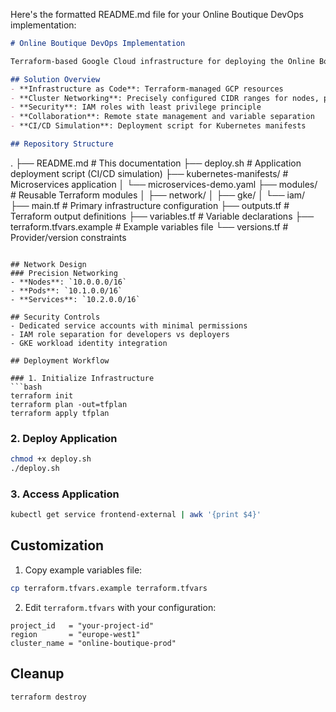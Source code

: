 Here's the formatted README.md file for your Online Boutique DevOps implementation:

```markdown
# Online Boutique DevOps Implementation

Terraform-based Google Cloud infrastructure for deploying the Online Boutique microservices demo application.

## Solution Overview
- **Infrastructure as Code**: Terraform-managed GCP resources
- **Cluster Networking**: Precisely configured CIDR ranges for nodes, pods, and services
- **Security**: IAM roles with least privilege principle
- **Collaboration**: Remote state management and variable separation
- **CI/CD Simulation**: Deployment script for Kubernetes manifests

## Repository Structure
```
.
├── README.md                   # This documentation
├── deploy.sh                   # Application deployment script (CI/CD simulation)
├── kubernetes-manifests/       # Microservices application
│   └── microservices-demo.yaml
├── modules/                    # Reusable Terraform modules
│   ├── network/
│   ├── gke/
│   └── iam/
├── main.tf                     # Primary infrastructure configuration
├── outputs.tf                  # Terraform output definitions
├── variables.tf                # Variable declarations
├── terraform.tfvars.example    # Example variables file
└── versions.tf                 # Provider/version constraints
```

## Network Design
### Precision Networking
- **Nodes**: `10.0.0.0/16`
- **Pods**: `10.1.0.0/16`
- **Services**: `10.2.0.0/16`

## Security Controls
- Dedicated service accounts with minimal permissions
- IAM role separation for developers vs deployers
- GKE workload identity integration

## Deployment Workflow

### 1. Initialize Infrastructure
```bash
terraform init
terraform plan -out=tfplan
terraform apply tfplan
```

### 2. Deploy Application
```bash
chmod +x deploy.sh
./deploy.sh
```

### 3. Access Application
```bash
kubectl get service frontend-external | awk '{print $4}'
```

## Customization
1. Copy example variables file:
```bash
cp terraform.tfvars.example terraform.tfvars
```

2. Edit `terraform.tfvars` with your configuration:
```hcl
project_id   = "your-project-id"
region       = "europe-west1"
cluster_name = "online-boutique-prod"
```

## Cleanup
```bash
terraform destroy
```

```

